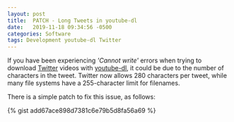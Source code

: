 ```yaml
---
layout: post   
title:  PATCH - Long Tweets in youtube-dl
date:   2019-11-18 09:34:56 -0500
categories: Software
tags: Development youtube-dl Twitter 
---
```


If you have been experiencing *'Cannot write'* errors when trying to 
download [Twitter][twitter] videos with [youtube-dl][youtube-dl], it 
could be due to the number of characters in the tweet.  Twitter now 
allows 280 characters per tweet, while many file systems have a 
255-character limit for filenames.

There is a simple patch to fix this issue, as follows:

{% gist add67ace898d7381c6e79b5d8fa56a69 %}

[twitter]:    https://www.twitter.com
[youtube-dl]: https://pypi.org/project/youtube_dl

